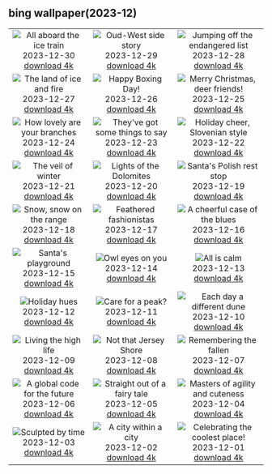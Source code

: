## bing wallpaper(2023-12)

|  |  |  |
| :----: | :----: | :----: |
| ![All aboard the ice train](https://cn.bing.com/th?id=OHR.TadamiWinter_EN-US6973402256_UHD.jpg&pid=hp&w=384&h=216&rs=1&c=4) <br/>2023-12-30 [download 4k](https://cn.bing.com/th?id=OHR.TadamiWinter_EN-US6973402256_UHD.jpg)| ![Oud-West side story](https://cn.bing.com/th?id=OHR.BlueAmsterdam_EN-US6868017848_UHD.jpg&pid=hp&w=384&h=216&rs=1&c=4) <br/>2023-12-29 [download 4k](https://cn.bing.com/th?id=OHR.BlueAmsterdam_EN-US6868017848_UHD.jpg)| ![Jumping off the endangered list](https://cn.bing.com/th?id=OHR.GreenlandHumpback_EN-US0330682837_UHD.jpg&pid=hp&w=384&h=216&rs=1&c=4) <br/>2023-12-28 [download 4k](https://cn.bing.com/th?id=OHR.GreenlandHumpback_EN-US0330682837_UHD.jpg)|
| ![The land of ice and fire](https://cn.bing.com/th?id=OHR.KirkjufellAurora_EN-US0249270913_UHD.jpg&pid=hp&w=384&h=216&rs=1&c=4) <br/>2023-12-27 [download 4k](https://cn.bing.com/th?id=OHR.KirkjufellAurora_EN-US0249270913_UHD.jpg)| ![Happy Boxing Day!](https://cn.bing.com/th?id=OHR.BoxingDaySunrise_EN-US9951041123_UHD.jpg&pid=hp&w=384&h=216&rs=1&c=4) <br/>2023-12-26 [download 4k](https://cn.bing.com/th?id=OHR.BoxingDaySunrise_EN-US9951041123_UHD.jpg)| ![Merry Christmas, deer friends!](https://cn.bing.com/th?id=OHR.CaribouChristmas_EN-US9744655068_UHD.jpg&pid=hp&w=384&h=216&rs=1&c=4) <br/>2023-12-25 [download 4k](https://cn.bing.com/th?id=OHR.CaribouChristmas_EN-US9744655068_UHD.jpg)|
| ![How lovely are your branches](https://cn.bing.com/th?id=OHR.EstoniaXmasEve_EN-US9431079565_UHD.jpg&pid=hp&w=384&h=216&rs=1&c=4) <br/>2023-12-24 [download 4k](https://cn.bing.com/th?id=OHR.EstoniaXmasEve_EN-US9431079565_UHD.jpg)| ![They've got some things to say](https://cn.bing.com/th?id=OHR.FestivusPenguins_EN-US9322662873_UHD.jpg&pid=hp&w=384&h=216&rs=1&c=4) <br/>2023-12-23 [download 4k](https://cn.bing.com/th?id=OHR.FestivusPenguins_EN-US9322662873_UHD.jpg)| ![Holiday cheer, Slovenian style](https://cn.bing.com/th?id=OHR.LjubljanaLights_EN-US9215683814_UHD.jpg&pid=hp&w=384&h=216&rs=1&c=4) <br/>2023-12-22 [download 4k](https://cn.bing.com/th?id=OHR.LjubljanaLights_EN-US9215683814_UHD.jpg)|
| ![The veil of winter](https://cn.bing.com/th?id=OHR.BavarianSolstice_EN-US9111666986_UHD.jpg&pid=hp&w=384&h=216&rs=1&c=4) <br/>2023-12-21 [download 4k](https://cn.bing.com/th?id=OHR.BavarianSolstice_EN-US9111666986_UHD.jpg)| ![Lights of the Dolomites](https://cn.bing.com/th?id=OHR.ValGardenaItaly_EN-US8887980856_UHD.jpg&pid=hp&w=384&h=216&rs=1&c=4) <br/>2023-12-20 [download 4k](https://cn.bing.com/th?id=OHR.ValGardenaItaly_EN-US8887980856_UHD.jpg)| ![Santa's Polish rest stop](https://cn.bing.com/th?id=OHR.WarsawChristmas_EN-US8819312496_UHD.jpg&pid=hp&w=384&h=216&rs=1&c=4) <br/>2023-12-19 [download 4k](https://cn.bing.com/th?id=OHR.WarsawChristmas_EN-US8819312496_UHD.jpg)|
| ![Snow, snow on the range](https://cn.bing.com/th?id=OHR.CapitolReefSnow_EN-US8594085615_UHD.jpg&pid=hp&w=384&h=216&rs=1&c=4) <br/>2023-12-18 [download 4k](https://cn.bing.com/th?id=OHR.CapitolReefSnow_EN-US8594085615_UHD.jpg)| ![Feathered fashionistas](https://cn.bing.com/th?id=OHR.WinterWaxwings_EN-US8520915413_UHD.jpg&pid=hp&w=384&h=216&rs=1&c=4) <br/>2023-12-17 [download 4k](https://cn.bing.com/th?id=OHR.WinterWaxwings_EN-US8520915413_UHD.jpg)| ![A cheerful case of the blues](https://cn.bing.com/th?id=OHR.GrandPlaceXmas_EN-US8451269457_UHD.jpg&pid=hp&w=384&h=216&rs=1&c=4) <br/>2023-12-16 [download 4k](https://cn.bing.com/th?id=OHR.GrandPlaceXmas_EN-US8451269457_UHD.jpg)|
| ![Santa's playground](https://cn.bing.com/th?id=OHR.SantaPark_EN-US8274997583_UHD.jpg&pid=hp&w=384&h=216&rs=1&c=4) <br/>2023-12-15 [download 4k](https://cn.bing.com/th?id=OHR.SantaPark_EN-US8274997583_UHD.jpg)| ![Owl eyes on you](https://cn.bing.com/th?id=OHR.BorealOwl_EN-US1112219806_UHD.jpg&pid=hp&w=384&h=216&rs=1&c=4) <br/>2023-12-14 [download 4k](https://cn.bing.com/th?id=OHR.BorealOwl_EN-US1112219806_UHD.jpg)| ![All is calm](https://cn.bing.com/th?id=OHR.LofotenRorbu_EN-US1036629496_UHD.jpg&pid=hp&w=384&h=216&rs=1&c=4) <br/>2023-12-13 [download 4k](https://cn.bing.com/th?id=OHR.LofotenRorbu_EN-US1036629496_UHD.jpg)|
| ![Holiday hues](https://cn.bing.com/th?id=OHR.Poinsettia_EN-US0450019921_UHD.jpg&pid=hp&w=384&h=216&rs=1&c=4) <br/>2023-12-12 [download 4k](https://cn.bing.com/th?id=OHR.Poinsettia_EN-US0450019921_UHD.jpg)| ![Care for a peak?](https://cn.bing.com/th?id=OHR.MountainDayChina_EN-US0394775210_UHD.jpg&pid=hp&w=384&h=216&rs=1&c=4) <br/>2023-12-11 [download 4k](https://cn.bing.com/th?id=OHR.MountainDayChina_EN-US0394775210_UHD.jpg)| ![Each day a different dune](https://cn.bing.com/th?id=OHR.SaharaDunes_EN-US0324387398_UHD.jpg&pid=hp&w=384&h=216&rs=1&c=4) <br/>2023-12-10 [download 4k](https://cn.bing.com/th?id=OHR.SaharaDunes_EN-US0324387398_UHD.jpg)|
| ![Living the high life](https://cn.bing.com/th?id=OHR.PatagoniaGuanaco_EN-US0251074250_UHD.jpg&pid=hp&w=384&h=216&rs=1&c=4) <br/>2023-12-09 [download 4k](https://cn.bing.com/th?id=OHR.PatagoniaGuanaco_EN-US0251074250_UHD.jpg)| ![Not that Jersey Shore](https://cn.bing.com/th?id=OHR.JerseyIsland_EN-US0109101063_UHD.jpg&pid=hp&w=384&h=216&rs=1&c=4) <br/>2023-12-08 [download 4k](https://cn.bing.com/th?id=OHR.JerseyIsland_EN-US0109101063_UHD.jpg)| ![Remembering the fallen](https://cn.bing.com/th?id=OHR.PearlHarborArizona_EN-US9996821390_UHD.jpg&pid=hp&w=384&h=216&rs=1&c=4) <br/>2023-12-07 [download 4k](https://cn.bing.com/th?id=OHR.PearlHarborArizona_EN-US9996821390_UHD.jpg)|
| ![A global code for the future](https://cn.bing.com/th?id=OHR.CERNCenter_EN-US9854867489_UHD.jpg&pid=hp&w=384&h=216&rs=1&c=4) <br/>2023-12-06 [download 4k](https://cn.bing.com/th?id=OHR.CERNCenter_EN-US9854867489_UHD.jpg)| ![Straight out of a fairy tale](https://cn.bing.com/th?id=OHR.AlpsCastles_EN-US9735484506_UHD.jpg&pid=hp&w=384&h=216&rs=1&c=4) <br/>2023-12-05 [download 4k](https://cn.bing.com/th?id=OHR.AlpsCastles_EN-US9735484506_UHD.jpg)| ![Masters of agility and cuteness](https://cn.bing.com/th?id=OHR.CheetahDay_EN-US6775219587_UHD.jpg&pid=hp&w=384&h=216&rs=1&c=4) <br/>2023-12-04 [download 4k](https://cn.bing.com/th?id=OHR.CheetahDay_EN-US6775219587_UHD.jpg)|
| ![Sculpted by time](https://cn.bing.com/th?id=OHR.VermilionCliffs_EN-US9543863428_UHD.jpg&pid=hp&w=384&h=216&rs=1&c=4) <br/>2023-12-03 [download 4k](https://cn.bing.com/th?id=OHR.VermilionCliffs_EN-US9543863428_UHD.jpg)| ![A city within a city](https://cn.bing.com/th?id=OHR.AngkorPark_EN-US8869976296_UHD.jpg&pid=hp&w=384&h=216&rs=1&c=4) <br/>2023-12-02 [download 4k](https://cn.bing.com/th?id=OHR.AngkorPark_EN-US8869976296_UHD.jpg)| ![Celebrating the coolest place!](https://cn.bing.com/th?id=OHR.IcebergAntarctica_EN-US8733526190_UHD.jpg&pid=hp&w=384&h=216&rs=1&c=4) <br/>2023-12-01 [download 4k](https://cn.bing.com/th?id=OHR.IcebergAntarctica_EN-US8733526190_UHD.jpg)|
